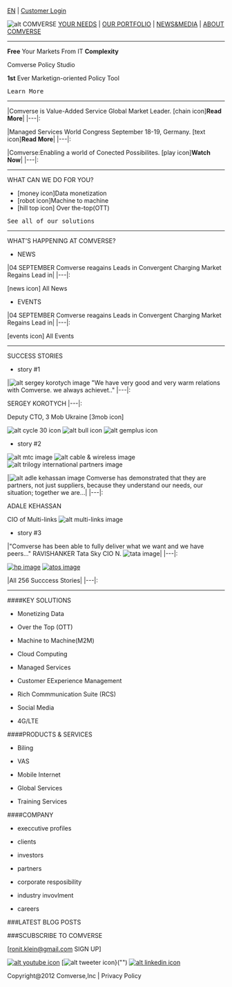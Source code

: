 [EN]("") | [Customer Login]("")

![alt COMVERSE]("")
[YOUR NEEDS]("")  |  [OUR PORTFOLIO]("")  |  [NEWS&MEDIA]("") |    [ABOUT COMVERSE]("")    
***
**Free**  Your Markets From IT **Complexity**

Comverse Policy Studio

**1st** Ever Marketign-oriented Policy Tool

<kbd>Learn More<kbd>
***
|Comverse is Value-Added Service Global Market Leader. [chain icon]**Read More**|
|---|:

|Managed Services World Congress September 18-19, Germany. [text icon]**Read More**|
|---|:

|Comverse:Enabling a world of Conected Possibilites. [play icon]**Watch Now**|
|---|:
***

WHAT CAN WE DO FOR YOU?

* [money icon]Data monetization
* [robot icon]Machine to machine
* [hill top icon] Over the-top(OTT)

<kbd>See all of our solutions <kbd>

***
WHAT'S HAPPENING AT COMVERSE?

* NEWS

|04 SEPTEMBER Comverse reagains Leads in Convergent Charging Market Regains Lead in|
|---|:

[news icon] All News


* EVENTS

|04 SEPTEMBER Comverse reagains Leads in Convergent Charging Market Regains Lead in|
|---|:

[events icon] All Events

***

SUCCESS STORIES

* story #1

|![alt sergey korotych image]("") "We have very good and very warm relations with Comverse. we always achievet.."
|---|:

SERGEY KOROTYCH
|---|:

Deputy CTO, 3 Mob Ukraine [3mob icon]

![alt cycle 30 icon]("") ![alt bull icon]("") ![alt gemplus icon]("")

* story #2

![alt mtc image]("")
![alt cable & wireless image]("")
![alt trilogy international partners image]("")

|![alt adle kehassan image]("") Comverse has demonstrated that they are partners, not just suppliers, because they understand our needs, our situation; together we are...|
|---|:

ADALE KEHASSAN

CIO of Multi-links  ![alt multi-links image]("")

* story #3

|"Comverse has been able to fully deliver what we want and we have peers..."  RAVISHANKER Tata Sky CIO N. ![tata image]("")|
|---|:

[![hp image]("")]("") [![atos image]("")]("")

|All 256 Succcess Stories|
|---|:

***
####KEY SOLUTIONS

* Monetizing Data

* Over the Top (OTT)

* Machine to Machine(M2M)

* Cloud Computing

* Managed Services

* Customer EExperience Management

* Rich Commmunication Suite (RCS)

* Social Media

* 4G/LTE

####PRODUCTS & SERVICES

* Biling

* VAS

* Mobile Internet

* Global Services

* Training Services

####COMPANY

* execcutive profiles

* clients

* investors

* partners

* corporate resposibility

* industry invovlment

* careers

###LATEST BLOG POSTS   

###SCUBSCRIBE TO COMVERSE

[ronit.klein@gmail.com  SIGN UP]

[![alt youtube icon]("")]("") [![alt tweeter icon]("")}("") [![alt linkedin icon]("")]("")

Copyright@2012 Comverse,Inc | Privacy Policy

